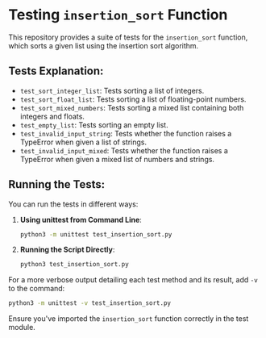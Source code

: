 # Testing `insertion_sort` Function

This repository provides a suite of tests for the `insertion_sort` function, which sorts a given list using the insertion sort algorithm.

## Tests Explanation:

- `test_sort_integer_list`: Tests sorting a list of integers.
- `test_sort_float_list`: Tests sorting a list of floating-point numbers.
- `test_sort_mixed_numbers`: Tests sorting a mixed list containing both integers and floats.
- `test_empty_list`: Tests sorting an empty list.
- `test_invalid_input_string`: Tests whether the function raises a TypeError when given a list of strings.
- `test_invalid_input_mixed`: Tests whether the function raises a TypeError when given a mixed list of numbers and strings.

## Running the Tests:

You can run the tests in different ways:

1. **Using unittest from Command Line**:
   ```bash
   python3 -m unittest test_insertion_sort.py
   ```

2. **Running the Script Directly**:
   ```bash
   python3 test_insertion_sort.py
   ```

For a more verbose output detailing each test method and its result, add `-v` to the command:
   ```bash
   python3 -m unittest -v test_insertion_sort.py
   ```

Ensure you've imported the `insertion_sort` function correctly in the test module.
```